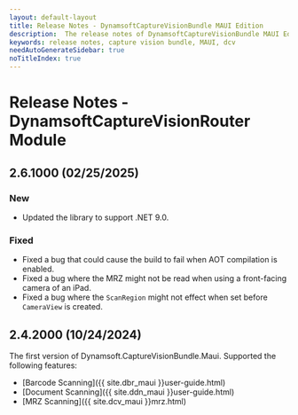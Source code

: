 ```yaml
---
layout: default-layout
title: Release Notes - DynamsoftCaptureVisionBundle MAUI Edition
description:  The release notes of DynamsoftCaptureVisionBundle MAUI Edition.
keywords: release notes, capture vision bundle, MAUI, dcv
needAutoGenerateSidebar: true
noTitleIndex: true
---
```


# Release Notes - DynamsoftCaptureVisionRouter Module

## 2.6.1000 (02/25/2025)

### New

- Updated the library to support .NET 9.0.

### Fixed

- Fixed a bug that could cause the build to fail when AOT compilation is enabled.
- Fixed a bug where the MRZ might not be read when using a front-facing camera of an iPad.
- Fixed a bug where the `ScanRegion` might not effect when set before `CameraView` is created.

## 2.4.2000 (10/24/2024)

The first version of Dynamsoft.CaptureVisionBundle.Maui. Supported the following features:

- [Barcode Scanning]({{ site.dbr_maui }}user-guide.html)
- [Document Scanning]({{ site.ddn_maui }}user-guide.html)
- [MRZ Scanning]({{ site.dcv_maui }}mrz.html)
